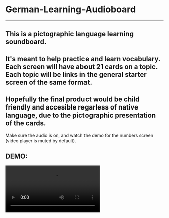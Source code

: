 # German-Learning-Audioboard
-------------------------
This is a pictographic language learning soundboard.
--------------------------
It's meant to help practice and learn vocabulary.
Each screen will have about 21 cards on a topic.
Each topic will be links in the general starter screen of the same format.
---------------------
Hopefully the final product would be child friendly and accesible regarless of native language, due to the pictographic presentation of the cards.
-------------
Make sure the audio is on, and watch the demo for the numbers screen (video player is muted by default).
<h2>DEMO: </h2>
<video src="https://user-images.githubusercontent.com/90439054/176324123-96144457-0b04-4cce-9d56-b300cd51e0d9.mp4" controls unmute type="video/mp4"></video>
